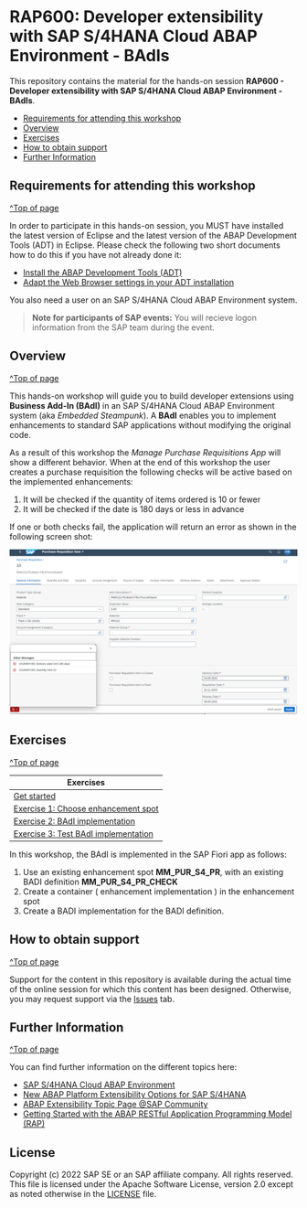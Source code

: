 
# RAP600: Developer extensibility with SAP S/4HANA Cloud ABAP Environment - BAdIs

<!-- 
## Description
-->

This repository contains the material for the hands-on session **RAP600 - Developer extensibility with SAP S/4HANA Cloud ABAP Environment - BAdIs**.

- [Requirements for attending this workshop](#requirements-for-attending-this-workshop)
- [Overview](#overview)
- [Exercises](#exercises)
- [How to obtain support](#how-to-obtain-support) 
- [Further Information](#further-information)


## Requirements for attending this workshop 
[^Top of page](#)

In order to participate in this hands-on session, you MUST have installed the latest version of Eclipse and the latest version of the ABAP Development Tools (ADT) in Eclipse.
Please check the following two short documents how to do this if you have not already done it:  
- [Install the ABAP Development Tools (ADT)](https://github.com/SAP-samples/abap-platform-rap-workshops/blob/main/requirements_rap_workshops.md#3-install-the-abap-development-tools-adt)  
- [Adapt the Web Browser settings in your ADT installation](https://github.com/SAP-samples/abap-platform-rap-workshops/blob/main/requirements_rap_workshops.md#4-adapt-the-web-browser-settings-in-your-adt-installation)  
 
You also need a user on an SAP S/4HANA Cloud ABAP Environment system.  
> **Note for participants of SAP events:** You will recieve logon information from the SAP team during the event. 

## Overview
[^Top of page](#)

This hands-on workshop will guide you to build developer extensions using **Business Add-In (BAdI)** in an SAP S/4HANA Cloud ABAP Environment system (aka _Embedded Steampunk_). A **BAdI** enables you to implement enhancements to standard SAP applications without modifying the original code.

As a result of this workshop the *Manage Purchase Requisitions App* will show a different behavior. When at the end of this workshop the user creates a purchase requisition the following checks will be active based on the implemented enhancements:  

1.	It will be checked if the quantity of items ordered is 10 or fewer
2. It will be checked if the date is 180 days or less in advance

If one or both checks fail, the application will return an error as shown in the following screen shot:

![Manage purchase requisitions App with error messages triggered via developer extensions](ex0/images/600_001_new_abap_cloud_project.jpg)

## Exercises
[^Top of page](#)

| Exercises |  
| ------------- | 
| [Get started](ex0/README.md) | 
| [Exercise 1: Choose enhancement spot](ex1/README.md) | 
| [Exercise 2: BAdI implementation](ex2/README.md) | 
| [Exercise 3: Test BAdI implementation](ex3/README.md) | 

In this workshop, the BAdI is implemented in the SAP Fiori app as follows:
1.	Use an existing enhancement spot **MM_PUR_S4_PR**, with an existing BADI definition **MM_PUR_S4_PR_CHECK**
2.	Create a container ( enhancement implementation ) in the enhancement spot
3.	Create a BADI implementation for the BADI definition.


## How to obtain support
[^Top of page](#)

Support for the content in this repository is available during the actual time of the online session for which this content has been designed. Otherwise, you may request support via the [Issues](../../../../issues) tab.


## Further Information
[^Top of page](#)

You can find further information on the different topics here: 
- [SAP S/4HANA Cloud ABAP Environment](https://www.sap.com/about/events/teched-news-guide/composable-enterprise-solutions.html)
- [New ABAP Platform Extensibility Options for SAP S/4HANA](https://blogs.sap.com/2021/11/19/new-abap-platform-extensibility-options-in-2021/)
- [ABAP Extensibility Topic Page @SAP Community](https://community.sap.com/topics/abap-extensibility)
- [Getting Started with the ABAP RESTful Application Programming Model (RAP)](https://blogs.sap.com/2019/10/25/getting-started-with-the-abap-restful-programming-model/)


## License
Copyright (c) 2022 SAP SE or an SAP affiliate company. All rights reserved. This file is licensed under the Apache Software License, version 2.0 except as noted otherwise in the [LICENSE](LICENSES/Apache-2.0.txt) file.
